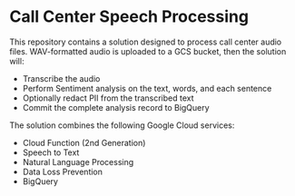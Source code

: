# Call Center Speech Processing

This repository contains a solution designed to process call center audio files. WAV-formatted audio is uploaded to a GCS bucket, then the solution will:

* Transcribe the audio
* Perform Sentiment analysis on the text, words, and each sentence
* Optionally redact PII from the transcribed text
* Commit the complete analysis record to BigQuery


 The solution combines the following Google Cloud services:
* Cloud Function (2nd Generation)
* Speech to Text
* Natural Language Processing
* Data Loss Prevention
* BigQuery


